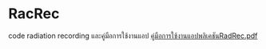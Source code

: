 # RacRec
code radiation recording
และคู่มือการใช้งานแอป
[คู่มือการใช้งานแอปพลิเคชันRadRec.pdf](https://github.com/manew-c/RacRec/files/11350628/RadRec.pdf)
